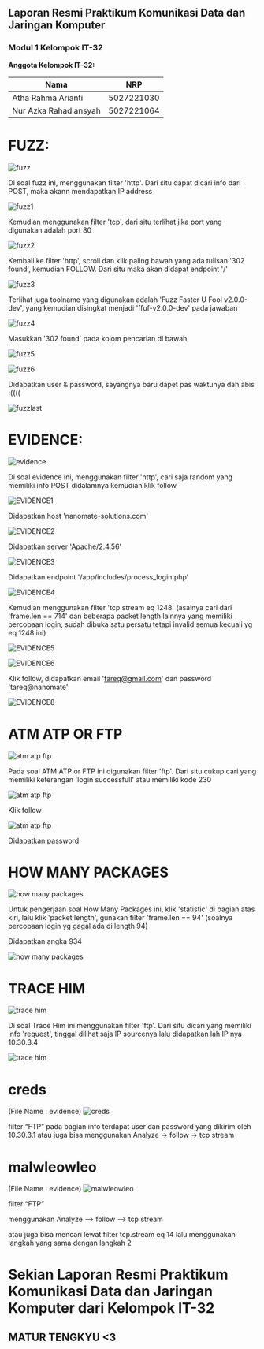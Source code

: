## Laporan Resmi Praktikum Komunikasi Data dan Jaringan Komputer  
### Modul 1 Kelompok IT-32

**Anggota Kelompok IT-32:**

| Nama                      | NRP        |
|---------------------------|------------|
|Atha Rahma Arianti         | 5027221030 |
|Nur Azka Rahadiansyah      | 5027221064 |



# **FUZZ:**

![fuzz](fuzz.jpg)

Di soal fuzz ini, menggunakan filter 'http'. Dari situ dapat dicari info dari POST, maka akann mendapatkan IP address 

![fuzz1](fuzz1.png)

Kemudian menggunakan filter 'tcp', dari situ terlihat jika port yang digunakan adalah port 80

![fuzz2](fuzz2.png)

Kembali ke filter 'http', scroll dan klik paling bawah yang ada tulisan '302 found', kemudian FOLLOW. Dari situ maka akan didapat endpoint '/' 

![fuzz3](fuzz3.png)


Terlihat juga toolname yang digunakan adalah 'Fuzz Faster U Fool v2.0.0-dev', yang kemudian disingkat menjadi 'ffuf-v2.0.0-dev' pada jawaban 

![fuzz4](fuzz4.png)


Masukkan '302 found' pada kolom pencarian di bawah 

![fuzz5](fuzz5.png)

![fuzz6](fuzz6.png)

Didapatkan user & password, sayangnya baru dapet pas waktunya dah abis :((((

![fuzzlast](fuzzlast.png)



# **EVIDENCE:** 

![evidence](evidence.jpg)

Di soal evidence ini, menggunakan filter 'http', cari saja random yang memiliki info POST didalamnya kemudian klik follow

![EVIDENCE1](EVIDENCE1.png)

Didapatkan host 'nanomate-solutions.com' 

![EVIDENCE2](EVIDENCE2.png)

Didapatkan server 'Apache/2.4.56' 

![EVIDENCE3](EVIDENCE3.png)

Didapatkan endpoint '/app/includes/process_login.php' 

![EVIDENCE4](EVIDENCE4.png)

Kemudian menggunakan filter 'tcp.stream eq 1248' (asalnya cari dari 'frame.len == 714' dan beberapa packet length lainnya yang memiliki percobaan login, sudah dibuka satu persatu tetapi invalid semua kecuali yg eq 1248 ini) 

![EVIDENCE5](EVIDENCE5.png)

![EVIDENCE6](EVIDENCE6.png)

Klik follow, didapatkan email 'tareq@gmail.com' dan password 'tareq@nanomate' 

![EVIDENCE8](EVIDENCE8.png)




# **ATM ATP OR FTP**

![atm atp ftp](atmatpftp.jpg)

Pada soal ATM ATP or FTP ini digunakan filter 'ftp'. Dari situ cukup cari yang memiliki keterangan 'login successfull' atau memiliki kode 230


![atm atp ftp](atmatpftp0.png)

Klik follow

![atm atp ftp](atmatpftp1.png)

Didapatkan password 



# **HOW MANY PACKAGES**
![how many packages](howmanypackages.jpg)

Untuk pengerjaan soal How Many Packages ini, klik 'statistic' di bagian atas kiri, lalu klik 'packet length', gunakan filter 'frame.len == 94' (soalnya percobaan login yg gagal ada di length 94)

Didapatkan angka 934 

![how many packages](HOWMANYPACKAGES.png)





# **TRACE HIM**
![trace him](tracehim.jpg)

Di soal Trace Him ini menggunakan filter 'ftp'. Dari situ dicari yang memiliki info 'request', tinggal dilihat saja IP sourcenya lalu didapatkan lah IP nya 10.30.3.4


![trace him](tracehim1.png)




# **creds**
(File Name : evidence)
![creds](creds.jpg)

filter “FTP” 
pada bagian info terdapat user dan password yang dikirim oleh 10.30.3.1
atau juga bisa menggunakan Analyze -> follow -> tcp stream




# **malwleowleo**
(File Name : evidence)
![malwleowleo](malwleowleo.jpg)




filter “FTP” 

menggunakan Analyze --> follow --> tcp stream

atau juga bisa mencari lewat filter tcp.stream eq 14 lalu menggunakan langkah yang sama dengan langkah 2



# **Sekian Laporan Resmi Praktikum Komunikasi Data dan Jaringan Komputer dari Kelompok IT-32**
## MATUR TENGKYU <3
